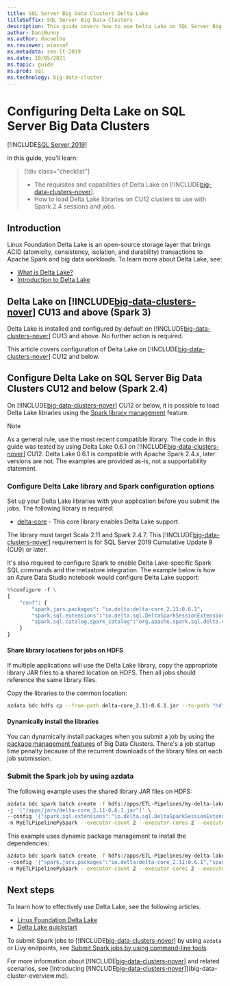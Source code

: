 ```yaml
---
title: SQL Server Big Data Clusters Delta Lake
titleSuffix: SQL Server Big Data Clusters
description: This guide covers how to use Delta Lake on SQL Server Big Data Clusters.
author: DaniBunny 
ms.author: dacoelho
ms.reviewer: wiassaf
ms.metadata: seo-lt-2019
ms.date: 10/05/2021
ms.topic: guide
ms.prod: sql
ms.technology: big-data-cluster
---
```


# Configuring Delta Lake on SQL Server Big Data Clusters

[!INCLUDE[SQL Server 2019](../includes/applies-to-version/sqlserver2019.md)]

In this guide, you'll learn:

> [!div class="checklist"]
> * The requisites and capabilities of Delta Lake on [!INCLUDE[big-data-clusters-nover](../includes/ssbigdataclusters-ss-nover.md)].
> * How to load Delta Lake libraries on CU12 clusters to use with Spark 2.4 sessions and jobs.

## Introduction

Linux Foundation Delta Lake is an open-source storage layer that brings ACID (atomicity, consistency, isolation, and durability) transactions to Apache Spark and big data workloads. To learn more about Delta Lake, see:

* [What is Delta Lake?](/azure/synapse-analytics/spark/apache-spark-what-is-delta-lake)
* [Introduction to Delta Lake](https://docs.delta.io/1.0.0/delta-intro.html)

## Delta Lake on [!INCLUDE[big-data-clusters-nover](../includes/ssbigdataclusters-ss-nover.md)] CU13 and above (Spark 3)

Delta Lake is installed and configured by default on [!INCLUDE[big-data-clusters-nover](../includes/ssbigdataclusters-ss-nover.md)] CU13 and above. No further action is required.

This article covers configuration of Delta Lake on [!INCLUDE[big-data-clusters-nover](../includes/ssbigdataclusters-ss-nover.md)] CU12 and below.

## Configure Delta Lake on SQL Server Big Data Clusters CU12 and below (Spark 2.4)

On [!INCLUDE[big-data-clusters-nover](../includes/ssbigdataclusters-ss-nover.md)] CU12 or below, it is possible to load Delta Lake libraries using the [Spark library management](spark-install-packages.md) feature.

> [!NOTE]
> As a general rule, use the most recent compatible library. The code in this guide was tested by using Delta Lake 0.6.1 on [!INCLUDE[big-data-clusters-nover](../includes/ssbigdataclusters-ss-nover.md)] CU12. Delta Lake 0.6.1 is compatible with Apache Spark 2.4.x, later versions are not. The examples are provided as-is, not a supportability statement.

### Configure Delta Lake library and Spark configuration options

Set up your Delta Lake libraries with your application before you submit the jobs. The following library is required:

* [delta-core](https://mvnrepository.com/artifact/io.delta/delta-core) - This core library enables Delta Lake support.

The library must target Scala 2.11 and Spark 2.4.7. This [!INCLUDE[big-data-clusters-nover](../includes/ssbigdataclusters-ss-nover.md)] requirement is for SQL Server 2019 Cumulative Update 9 (CU9) or later.

It's also required to configure Spark to enable Delta Lake-specific Spark SQL commands and the metastore integration. The example below is how an Azure Data Studio notebook would configure Delta Lake support:

```python
%%configure -f \
{
    "conf": {
        "spark.jars.packages": "io.delta:delta-core_2.11:0.6.1",
        "spark.sql.extensions":"io.delta.sql.DeltaSparkSessionExtension",
        "spark.sql.catalog.spark_catalog":"org.apache.spark.sql.delta.catalog.DeltaCatalog"
    }
}
```

#### Share library locations for jobs on HDFS

If multiple applications will use the Delta Lake library, copy the appropriate library JAR files to a shared location on HDFS. Then all jobs should reference the same library files.

Copy the libraries to the common location:

```bash
azdata bdc hdfs cp --from-path delta-core_2.11-0.6.1.jar --to-path "hdfs:/apps/jars/delta-core_2.11-0.6.1.jar"
```

#### Dynamically install the libraries

You can dynamically install packages when you submit a job by using the [package management features](spark-install-packages.md) of Big Data Clusters. There's a job startup time penalty because of the recurrent downloads of the library files on each job submission.

### Submit the Spark job by using azdata

The following example uses the shared library JAR files on HDFS:

```bash
azdata bdc spark batch create -f hdfs:/apps/ETL-Pipelines/my-delta-lake-python-job.py \
-j '["/apps/jars/delta-core_2.11-0.6.1.jar"]' \
--config '{"spark.sql.extensions":"io.delta.sql.DeltaSparkSessionExtension","spark.sql.catalog.spark_catalog":"org.apache.spark.sql.delta.catalog.DeltaCatalog"}' \
-n MyETLPipelinePySpark --executor-count 2 --executor-cores 2 --executor-memory 1664m
```

This example uses dynamic package management to install the dependencies:

```bash
azdata bdc spark batch create -f hdfs:/apps/ETL-Pipelines/my-delta-lake-python-job.py \
--config '{"spark.jars.packages":"io.delta:delta-core_2.11:0.6.1","spark.sql.extensions":"io.delta.sql.DeltaSparkSessionExtension","spark.sql.catalog.spark_catalog":"org.apache.spark.sql.delta.catalog.DeltaCatalog"' \
-n MyETLPipelinePySpark --executor-count 2 --executor-cores 2 --executor-memory 1664m
```

## Next steps

To learn how to effectively use Delta Lake, see the following articles.

* [Linux Foundation Delta Lake](/azure/synapse-analytics/spark/apache-spark-delta-lake-overview)
* [Delta Lake quickstart](https://docs.delta.io/0.6.1/quick-start.html)

To submit Spark jobs to [!INCLUDE[big-data-clusters-nover](../includes/ssbigdataclusters-ss-nover.md)] by using `azdata` or Livy endpoints, see [Submit Spark jobs by using command-line tools](spark-submit-job-command-line.md).

For more information about [!INCLUDE[big-data-clusters-nover](../includes/ssbigdataclusters-ss-nover.md)] and related scenarios, see [Introducing [!INCLUDE[big-data-clusters-nover](../includes/ssbigdataclusters-ss-nover.md)]](big-data-cluster-overview.md).
